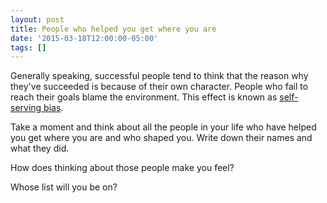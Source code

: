 ```yaml
---
layout: post
title: People who helped you get where you are
date: '2015-03-18T12:00:00-05:00'
tags: []
---
```

Generally speaking, successful people tend to think that the reason why they've succeeded is because of their own character. People who fail to reach their goals blame the environment. This effect is known as [self-serving bias](http://en.wikipedia.org/wiki/Self-serving_bias).

Take a moment and think about all the people in your life who have helped you get where you are and who shaped you. Write down their names and what they did.

How does thinking about those people make you feel?

Whose list will you be on?


